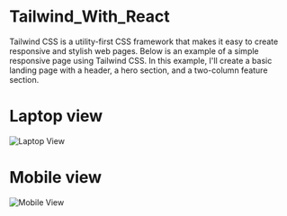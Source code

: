 # Tailwind_With_React
Tailwind CSS is a utility-first CSS framework that makes it easy to create responsive and stylish web pages. Below is an example of a simple responsive page using Tailwind CSS. In this example, I'll create a basic landing page with a header, a hero section, and a two-column feature section.

#  Laptop view
![Laptop View](https://github.com/nitinkondhari03/Tailwind_With_React/assets/107460712/1f84c058-40d1-491a-a037-5b5709899f3a)

# Mobile view
![Mobile View](https://github.com/nitinkondhari03/Tailwind_With_React/assets/107460712/a6b23547-8bce-4215-8d34-d84e29c119d0)
